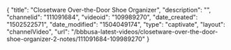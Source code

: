 {
    "title": "Closetware Over-the-Door Shoe Organizer",
    "description": "",
    "channelid": "111091684",
    "videoid": "109989270",
    "date_created": "1502522571",
    "date_modified": "1504049174",
    "type": "captivate",
    "layout": "channelVideo",
    "url": "\/bbbusa-latest-videos\/closetware-over-the-door-shoe-organizer-2-notes\/111091684-109989270"
}